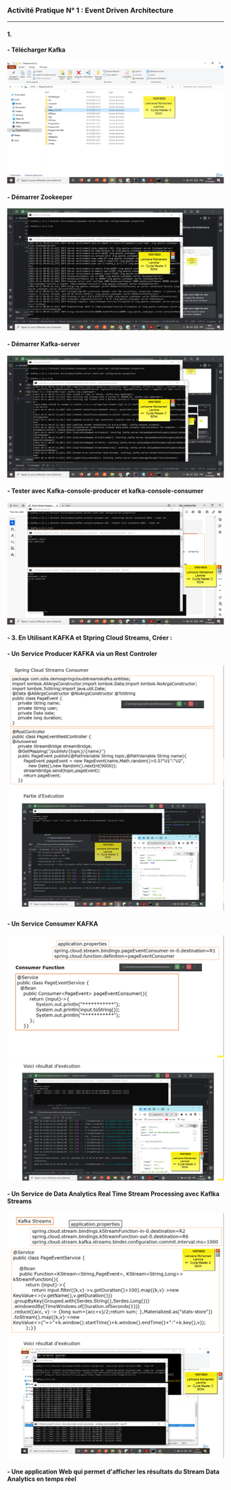 <h3>Activité Pratique N° 1 : Event Driven Architecture</h3>
<hr/>
<h4>1.</h4>
<h4>- Télécharger Kafka</h4>
<img src="./IMG/img01.png" />
<h4>- Démarrer Zookeeper</h4>
<img src="./IMG/img02.png" />
<h4>- Démarrer Kafka-server</h4>
<img src="./IMG/img03.png" />
<h4>- Tester avec Kafka-console-producer et kafka-console-consumer</h4>
<img src="./IMG/img04.png" />


<h4>
- 3. En Utilisant KAFKA et Stpring Cloud Streams, Créer :
</h4>

<h4>- Un Service Producer KAFKA via un Rest Controler</h4>
<img src="./IMG/img05.png" />
<img src="./IMG/img06.png" />
<h4>- Un Service Consumer KAFKA</h4>
<img src="./IMG/img07.png" />
<img src="./IMG/img08.png" />
<h4>- Un Service de Data Analytics Real Time Stream Processing avec Kaflka Streams</h4>
<img src="./IMG/img010.png" />
<img src="./IMG/img011.png" />
<h4>- Une application Web qui permet d'afficher les résultats du Stream Data Analytics en temps réel</h4>





